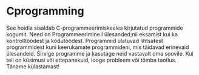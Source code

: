 # Cprogramming
See hoidla sisaldab C-programmeerimiskeeles kirjutatud programmide kogumit. Need on Programmeerimine I ülesanded;nii eksamist kui ka kontrolltöödest ja kodutöödest.
Programmid ulatuvad lihtsatest programmidest kuni keerukamate programmideni, mis täidavad erinevaid ülesandeid.
Sirvige programme ja kasutage neid vastavalt oma soovile. Kui teil on küsimusi või ettepanekuid, looge probleem või tõmba taotlus. Täname külastamast!
